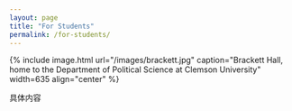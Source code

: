 ```yaml
---
layout: page
title: "For Students"
permalink: /for-students/
---
```


{% include image.html url="/images/brackett.jpg" caption="Brackett Hall, home to the Department of Political Science at Clemson University" width=635 align="center" %}

具体内容